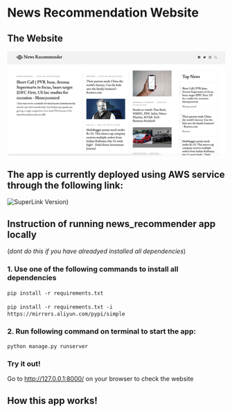 # News Recommendation Website

## The Website 

![Image](/images/web1.png?row=true)

## The app is currently deployed using AWS service through the following link:
![SuperLink Version](http://54.167.146.102:8000/ "SuperLink Version"))


## Instruction of running news_recommender app locally 

(_dont do this if you have alreadyed installed all dependencies_)

### 1. Use one of the following commands to install all dependencies

```
pip install -r requirements.txt

pip install -r requirements.txt -i https://mirrors.aliyun.com/pypi/simple
```

### 2. Run following command on terminal to start the app: 

```
python manage.py runserver
```
### Try it out! 

Go to http://127.0.0.1:8000/ on your browser to check the website



## How this app works!



